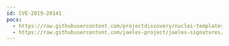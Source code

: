 ```yaml
---
id: CVE-2019-20141
pocs:
  - https://raw.githubusercontent.com/projectdiscovery/nuclei-templates/master/cves/2019/CVE-2019-20141.yaml
  - https://raw.githubusercontent.com/jaeles-project/jaeles-signatures/master/cves/wordpress-reflected-xss-cve-2019-20141.yaml
---
```

